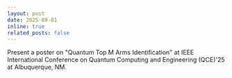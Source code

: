 ```yaml
---
layout: post
date: 2025-09-01
inline: true
related_posts: false
---
```


Present a poster on "Quantum Top M Arms Identification" at  IEEE International Conference on Quantum Computing and Engineering (QCE)'25 at Albuquerque, NM. 

